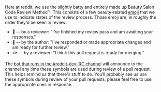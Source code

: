 Here at reddit, we use the slightly batty and entirely made up Beauty Salon Code Review Method™.  This consists of a few beauty-related [emoji](http://www.emoji-cheat-sheet.com/) that we use to indicate states of the review process.  Those emoji are, in roughly the order they'd be seen in review:

* :nail_care: -- by a reviewer: "I've finished my review pass and am awaiting your responses."
* :haircut: -- by the author: "I've responded or made appropriate changes and am ready for further review."
* :fish: -- by a reviewer: "I think this pull request is ready for merging."

The [bot that runs in the #reddit-dev IRC channel](https://github.com/spladug/harold) will announce to the channel any time these symbols are used during review of a pull request.  This helps remind us that there's stuff to do.  You'll probably see us use these symbols during review of your pull requests, please feel free to use the appropriate ones in response.